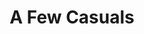 ---
ee_id: '2215'
site: '1'
type: '2'
long_id: 2012-022 A Few Casuals
url: 2012-022-a-few-casuals
title: A Few Casuals
year: '2012'
medium: Pink Ugg® footware, 99.9% pure lead ingots
commission:
add_credit:
dims:
pitch: "​Uggs with a lead ignot in them"
ps:
live_url:
related: "[120] 2011-114 A Few Casuals - 2011-114-a-few-casuals"
youtube:
imgs: a-few-casuals-2012-022-full-1-skur2-database-ESJ.jpg
subheading:
year2: '2012'
download:
add_credits:
related_code:
layout: things-i-made
---